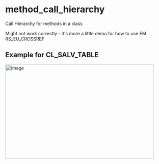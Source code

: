 # method_call_hierarchy
Call Hierarchy for methods in a class

Might not work correctly - it's more a little demo for how to use FM RS_EU_CROSSREF

## Example for CL_SALV_TABLE 

<img width="466" height="295" alt="image" src="https://github.com/user-attachments/assets/3fe88c28-4ae5-42e8-9d7d-cc9d253c7b16" />
